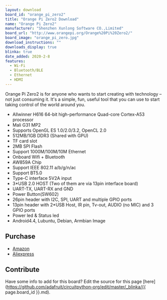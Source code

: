 ```yaml
---
layout: download
board_id: "orange_pi_zero2"
title: "Orange Pi Zero2 Download"
name: "Orange Pi Zero2"
manufacturer: "Shenzhen Xunlong Software CO.,Limited"
board_url: "http://www.orangepi.org/Orange%20Pi%20Zero2/"
board_image: "orange_pi_zero.jpg"
download_instructions: ""
downloads_display: true
blinka: true
date_added: 2020-2-8
features:
  - Wi-Fi
  - Bluetooth/BLE
  - Ethernet
  - HDMI
---
```


Orange Pi Zero2 is for anyone who wants to start creating with technology – not just consuming it. It's a simple, fun, useful tool that you can use to start taking control of the world around you.

- Allwinner H616 64-bit high-performance Quad-core Cortex-A53 processor
- Mali G31 MP2
- Supports OpenGL ES 1.0/2.0/3.2, OpenCL 2.0
- 512MB/1GB DDR3 (Shared with GPU)
- TF card slot
- 2MB SPI Flash
- Support 1000M/100M/10M Ethernet
- Onboard Wifi + Bluetooth
- AW859A Chip
- Support IEEE 802.11 a/b/g/n/ac
- Support BT5.0
- Type-C interface 5V2A input
- 3*USB 2.0 HOST (Two of them are via 13pin interface board)
- UART-TX, UART-RX and GND
- Power Button(SW602)
- 26pin header with I2C, SPI, UART and multiple GPIO ports
- 13pin header with 2*USB Host, IR pin, Tv-out, AUDIO (no MIC) and 3 GPIO ports
- Power led & Status led
- Android4.4, Lubuntu, Debian, Armbian Image

## Purchase
* [Amazon](https://www.amazon.com/dp/B08M9MWZCQ)
* [Aliexpress](https://www.aliexpress.com/item/1005001652164182.html)

## Contribute

Have some info to add for this board? Edit the source for this page [here](https://github.com/adafruit/circuitpython-org/edit/master/_blinka/{{ page.board_id }}.md).
